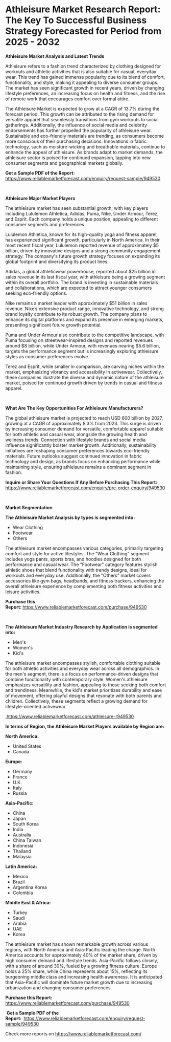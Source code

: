 <p><h1>Athleisure Market Research Report: The Key To Successful Business Strategy Forecasted for Period from 2025 - 2032</h1></p><p><strong>Athleisure Market Analysis and Latest Trends</strong></p>
<p><p>Athleisure refers to a fashion trend characterized by clothing designed for workouts and athletic activities that is also suitable for casual, everyday wear. This trend has gained immense popularity due to its blend of comfort, functionality, and style, making it appealing to diverse consumer groups. The market has seen significant growth in recent years, driven by changing lifestyle preferences, an increasing focus on health and fitness, and the rise of remote work that encourages comfort over formal attire.</p><p>The Athleisure Market is expected to grow at a CAGR of 13.7% during the forecast period. This growth can be attributed to the rising demand for versatile apparel that seamlessly transitions from gym workouts to social gatherings. Additionally, the influence of social media and celebrity endorsements has further propelled the popularity of athleisure wear. Sustainable and eco-friendly materials are trending, as consumers become more conscious of their purchasing decisions. Innovations in fabric technology, such as moisture-wicking and breathable materials, continue to enhance the appeal of athleisure. As brands adapt to market demands, the athleisure sector is poised for continued expansion, tapping into new consumer segments and geographical markets globally.</p></p>
<p><strong>Get a Sample PDF of the Report:&nbsp;</strong> <a href="https://www.reliablemarketforecast.com/enquiry/request-sample/949530?utm_campaign=3046&utm_medium=2&utm_source=Github&utm_content=ia&utm_term=06032025&utm_id=athleisure">https://www.reliablemarketforecast.com/enquiry/request-sample/949530</a></p>
<p>&nbsp;</p>
<p><strong>Athleisure Major Market Players</strong></p>
<p><p>The athleisure market has seen substantial growth, with key players including Lululemon Athletica, Adidas, Puma, Nike, Under Armour, Terez, and Esprit. Each company holds a unique position, appealing to different consumer segments and preferences.</p><p>Lululemon Athletica, known for its high-quality yoga and fitness apparel, has experienced significant growth, particularly in North America. In their most recent fiscal year, Lululemon reported revenue of approximately $5 billion, driven by innovative designs and a strong community engagement strategy. The company's future growth strategy focuses on expanding its global footprint and diversifying its product lines.</p><p>Adidas, a global athleticwear powerhouse, reported about $25 billion in sales revenue in its last fiscal year, with athleisure being a growing segment within its overall portfolio. The brand is investing in sustainable materials and collaborations, which are expected to attract younger consumers seeking eco-friendly options.</p><p>Nike remains a market leader with approximately $51 billion in sales revenue. Nike’s extensive product range, innovative technology, and strong brand loyalty contribute to its robust growth. The company plans to enhance its digital platforms and expand its presence in emerging markets, presenting significant future growth potential.</p><p>Puma and Under Armour also contribute to the competitive landscape, with Puma focusing on streetwear-inspired designs and reported revenues around $8 billion, while Under Armour, with revenues nearing $5.6 billion, targets the performance segment but is increasingly exploring athleisure styles as consumer preferences evolve.</p><p>Terez and Esprit, while smaller in comparison, are carving niches within the market, emphasizing vibrancy and accessibility in activewear. Collectively, these companies illustrate the diverse and dynamic nature of the athleisure market, poised for continued growth driven by trends in casual and fitness apparel.</p></p>
<p>&nbsp;</p>
<p><strong>What Are The Key Opportunities For Athleisure Manufacturers?</strong></p>
<p><p>The global athleisure market is projected to reach USD 600 billion by 2027, growing at a CAGR of approximately 8.3% from 2023. This surge is driven by increasing consumer demand for versatile, comfortable apparel suitable for both athletic and casual wear, alongside the growing health and wellness trends. Connection with lifestyle brands and social media influence significantly bolster market growth. Additionally, sustainability initiatives are reshaping consumer preferences towards eco-friendly materials. Future outlooks suggest continued innovation in fabric technology and design, as brands focus on enhancing performance while maintaining style, ensuring athleisure remains a dominant segment in fashion.</p></p>
<p><strong>Inquire or Share Your Questions If Any Before Purchasing This Report:</strong> <a href="https://www.reliablemarketforecast.com/enquiry/pre-order-enquiry/949530?utm_campaign=3046&utm_medium=2&utm_source=Github&utm_content=ia&utm_term=06032025&utm_id=athleisure">https://www.reliablemarketforecast.com/enquiry/pre-order-enquiry/949530</a></p>
<p>&nbsp;</p>
<p><strong>Market Segmentation</strong></p>
<p><strong>The Athleisure Market Analysis by types is segmented into:</strong></p>
<p><ul><li>Wear Clothing</li><li>Footwear</li><li>Others</li></ul></p>
<p><p>The athleisure market encompasses various categories, primarily targeting comfort and style for active lifestyles. The "Wear Clothing" segment includes yoga pants, sports bras, and hoodies designed for both performance and casual wear. The "Footwear" category features stylish athletic shoes that blend functionality with trendy designs, ideal for workouts and everyday use. Additionally, the "Others" market covers accessories like gym bags, headbands, and fitness trackers, enhancing the overall athleisure experience by complementing both fitness activities and leisure activities.</p></p>
<p><strong>Purchase this Report:&nbsp;</strong><a href="https://www.reliablemarketforecast.com/purchase/949530?utm_campaign=3046&utm_medium=2&utm_source=Github&utm_content=ia&utm_term=06032025&utm_id=athleisure">https://www.reliablemarketforecast.com/purchase/949530</a></p>
<p>&nbsp;</p>
<p><strong>The Athleisure Market Industry Research by Application is segmented into:</strong></p>
<p><ul><li>Men's</li><li>Women's</li><li>Kid's</li></ul></p>
<p><p>The athleisure market encompasses stylish, comfortable clothing suitable for both athletic activities and everyday wear across all demographics. In the men's segment, there is a focus on performance-driven designs that combine functionality with contemporary style. Women's athleisure emphasizes versatility and fashion, appealing to those seeking both comfort and trendiness. Meanwhile, the kid's market prioritizes durability and ease of movement, offering playful designs that resonate with both parents and children. Collectively, these segments reflect a growing demand for lifestyle-oriented activewear.</p></p>
<p><a href="https://www.reliablemarketforecast.com/athleisure-r949530?utm_campaign=3046&utm_medium=2&utm_source=Github&utm_content=ia&utm_term=06032025&utm_id=athleisure">&nbsp;https://www.reliablemarketforecast.com/athleisure-r949530</a></p>
<p><strong>In terms of Region, the Athleisure Market Players available by Region are:</strong></p>
<p>
    <p> <strong> North America: </strong>
        <ul>
            <li>United States</li>
            <li>Canada</li>
        </ul>
        </p> 
    <p> <strong> Europe: </strong>
        <ul>
            <li>Germany</li>
            <li>France</li>
            <li>U.K.</li>
            <li>Italy</li>
            <li>Russia</li>
        </ul>
        </p> 
    <p> <strong> Asia-Pacific: </strong>
        <ul>
            <li>China</li>
            <li>Japan</li>
            <li>South Korea</li>
            <li>India</li>
            <li>Australia</li>
            <li>China Taiwan</li>
            <li>Indonesia</li>
            <li>Thailand</li>
            <li>Malaysia</li>
        </ul>
        </p> 
    <p> <strong> Latin America: </strong>
        <ul>
            <li>Mexico</li>
            <li>Brazil</li>
            <li>Argentina Korea</li>
            <li>Colombia</li>
        </ul>
        </p> 
    <p> <strong> Middle East & Africa: </strong>
        <ul>
            <li>Turkey</li>
            <li>Saudi</li>
            <li>Arabia</li>
            <li>UAE</li>
            <li>Korea</li>
        </ul>
    </p>
    </p>
<p><p>The athleisure market has shown remarkable growth across various regions, with North America and Asia-Pacific leading the charge. North America accounts for approximately 40% of the market share, driven by high consumer demand and lifestyle trends. Asia-Pacific follows closely, with a share of around 30%, fueled by a growing fitness culture. Europe holds a 25% share, while China represents about 15%, reflecting its burgeoning middle class and increasing health awareness. It is anticipated that Asia-Pacific will dominate future market growth due to increasing urbanization and changing consumer preferences.</p></p>
<p><strong>Purchase this Report: </strong><a href="https://www.reliablemarketforecast.com/purchase/949530?utm_campaign=3046&utm_medium=2&utm_source=Github&utm_content=ia&utm_term=06032025&utm_id=athleisure">https://www.reliablemarketforecast.com/purchase/949530</a></p>
<p>&nbsp;<strong>Get a Sample PDF of the Report:&nbsp;&nbsp;</strong><a href="https://www.reliablemarketforecast.com/enquiry/request-sample/949530?utm_campaign=3046&utm_medium=2&utm_source=Github&utm_content=ia&utm_term=06032025&utm_id=athleisure">https://www.reliablemarketforecast.com/enquiry/request-sample/949530</a></p>
<p><strong></strong></p>
<p>Check more reports on <a href="https://www.reliablemarketforecast.com/?utm_campaign=3046&utm_medium=2&utm_source=Github&utm_content=ia&utm_term=06032025&utm_id=athleisure">https://www.reliablemarketforecast.com/</a></p>